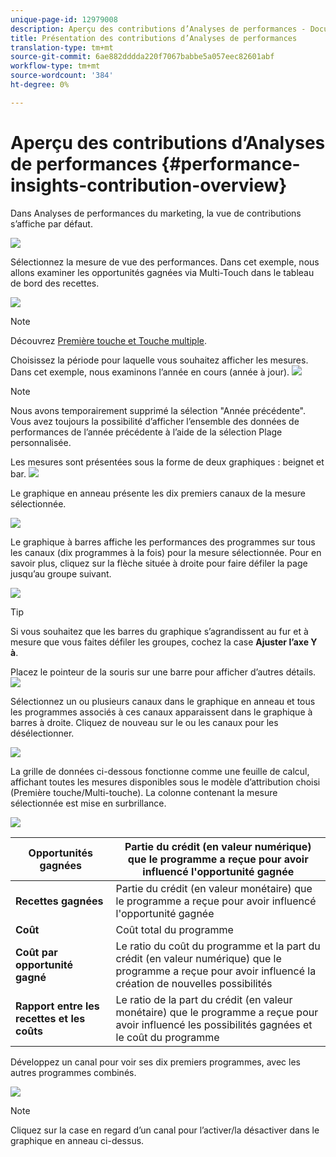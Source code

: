 ```yaml
---
unique-page-id: 12979008
description: Aperçu des contributions d’Analyses de performances - Documents marketing - Documentation du produit
title: Présentation des contributions d’Analyses de performances
translation-type: tm+mt
source-git-commit: 6ae882dddda220f7067babbe5a057eec82601abf
workflow-type: tm+mt
source-wordcount: '384'
ht-degree: 0%

---
```



# Aperçu des contributions d’Analyses de performances {#performance-insights-contribution-overview}

Dans Analyses de performances du marketing, la vue de contributions s’affiche par défaut.

![](assets/one-1.png)

Sélectionnez la mesure de vue des performances. Dans cet exemple, nous allons examiner les opportunités gagnées via Multi-Touch dans le tableau de bord des recettes.

![](assets/2.png)

>[!NOTE]
>
>Découvrez [Première touche et Touche multiple](https://docs.marketo.com/display/DOCS/Understanding+Attribution).

Choisissez la période pour laquelle vous souhaitez afficher les mesures. Dans cet exemple, nous examinons l’année en cours (année à jour).   ![](assets/3-1.png)

>[!NOTE]
>
>Nous avons temporairement supprimé la sélection &quot;Année précédente&quot;. Vous avez toujours la possibilité d’afficher l’ensemble des données de performances de l’année précédente à l’aide de la sélection Plage personnalisée.

Les mesures sont présentées sous la forme de deux graphiques : beignet et bar.   ![](assets/four.png)

Le graphique en anneau présente les dix premiers canaux de la mesure sélectionnée.

![](assets/5-1.png)

Le graphique à barres affiche les performances des programmes sur tous les canaux (dix programmes à la fois) pour la mesure sélectionnée. Pour en savoir plus, cliquez sur la flèche située à droite pour faire défiler la page jusqu’au groupe suivant.

![](assets/six.png)

>[!TIP]
>
>Si vous souhaitez que les barres du graphique s’agrandissent au fur et à mesure que vous faites défiler les groupes, cochez la case **Ajuster l’axe Y à**.

Placez le pointeur de la souris sur une barre pour afficher d’autres détails.   ![](assets/seven.png)

Sélectionnez un ou plusieurs canaux dans le graphique en anneau et tous les programmes associés à ces canaux apparaissent dans le graphique à barres à droite. Cliquez de nouveau sur le ou les canaux pour les désélectionner.

![](assets/eight.png)

La grille de données ci-dessous fonctionne comme une feuille de calcul, affichant toutes les mesures disponibles sous le modèle d’attribution choisi (Première touche/Multi-touche). La colonne contenant la mesure sélectionnée est mise en surbrillance.

![](assets/9.png)

| **Opportunités gagnées** | Partie du crédit (en valeur numérique) que le programme a reçue pour avoir influencé l&#39;opportunité gagnée |
|---|---|
| **Recettes gagnées** | Partie du crédit (en valeur monétaire) que le programme a reçue pour avoir influencé l&#39;opportunité gagnée |
| **Coût** | Coût total du programme |
| **Coût par opportunité gagné** | Le ratio du coût du programme et la part du crédit (en valeur numérique) que le programme a reçue pour avoir influencé la création de nouvelles possibilités |
| **Rapport entre les recettes et les coûts** | Le ratio de la part du crédit (en valeur monétaire) que le programme a reçue pour avoir influencé les possibilités gagnées et le coût du programme |

Développez un canal pour voir ses dix premiers programmes, avec les autres programmes combinés.

![](assets/10.png)

>[!NOTE]
>
>Cliquez sur la case en regard d’un canal pour l’activer/la désactiver dans le graphique en anneau ci-dessus.

